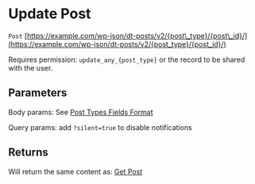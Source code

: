 # Update Post

`Post` [https://example.com/wp-json/dt-posts/v2/{post\_type}/{post\_id}/](https://example.com/wp-json/dt-posts/v2/{post_type}/{post_id}/)

Requires permission: `update_any_{post_type}` or the record to be shared with the user.

## Parameters

Body params: See [Post Types Fields Format](post-types-fields-format.md)

Query params: add `?silent=true` to disable notifications

## Returns

Will return the same content as: [Get Post](get-post.md)
